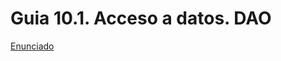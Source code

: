 # Guia 10.1. Acceso a datos. DAO

[Enunciado](https://docs.google.com/document/d/1D31-7kVudWc99JWTvUfCZmFOnXLqtm_z/preview)
